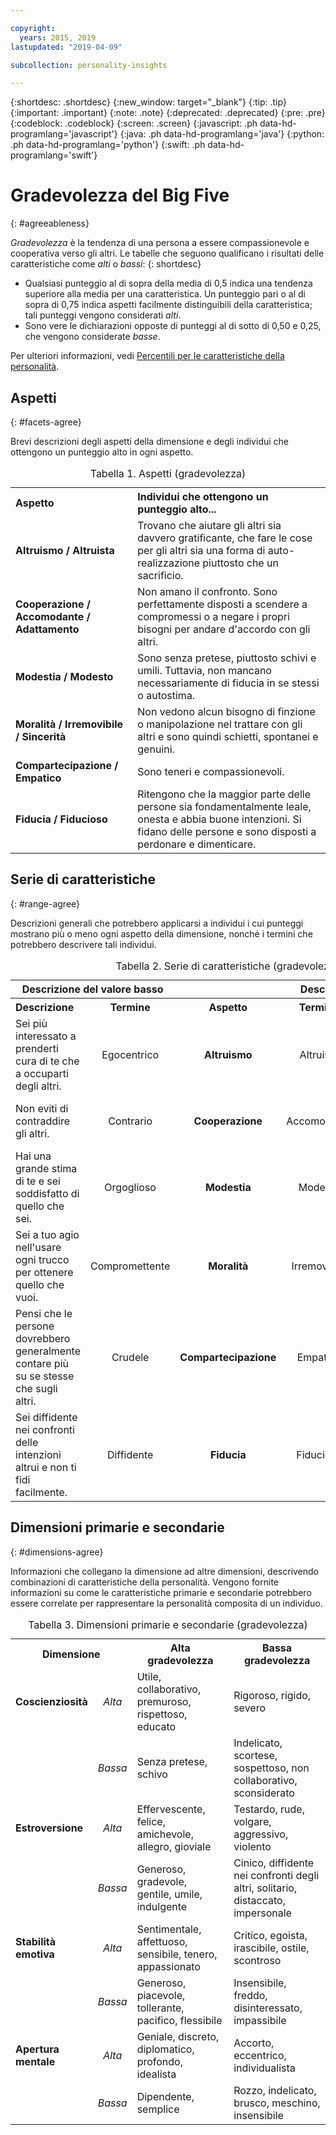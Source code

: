 ```yaml
---

copyright:
  years: 2015, 2019
lastupdated: "2019-04-09"

subcollection: personality-insights

---
```


{:shortdesc: .shortdesc}
{:new_window: target="_blank"}
{:tip: .tip}
{:important: .important}
{:note: .note}
{:deprecated: .deprecated}
{:pre: .pre}
{:codeblock: .codeblock}
{:screen: .screen}
{:javascript: .ph data-hd-programlang='javascript'}
{:java: .ph data-hd-programlang='java'}
{:python: .ph data-hd-programlang='python'}
{:swift: .ph data-hd-programlang='swift'}

# Gradevolezza del Big Five
{: #agreeableness}

*Gradevolezza* è la tendenza di una persona a essere
              compassionevole e cooperativa verso gli altri. Le tabelle che seguono qualificano i risultati delle caratteristiche come *alti* o *bassi*:
{: shortdesc}

-   Qualsiasi punteggio al di sopra della media di 0,5 indica una tendenza superiore alla media per una caratteristica. Un punteggio pari o al di sopra di 0,75 indica aspetti facilmente distinguibili della caratteristica; tali punteggi vengono considerati *alti*.
-   Sono vere le dichiarazioni opposte di punteggi al di sotto di 0,50 e 0,25, che vengono considerate *basse*.

Per ulteriori informazioni, vedi [Percentili per le caratteristiche della personalità](/docs/services/personality-insights?topic=personality-insights-numeric#percentiles).

## Aspetti
{: #facets-agree}

Brevi descrizioni degli aspetti della dimensione e degli individui che ottengono un punteggio alto in ogni aspetto.

<table>
  <caption>Tabella 1. Aspetti (gradevolezza)</caption>
  <tr>
    <th style="text-align:left">Aspetto</th>
    <th style="text-align:left">Individui che ottengono un punteggio alto...</th>
  </tr>
  <tr>
    <td><strong>Altruismo / Altruista</strong></td>
    <td>Trovano che aiutare gli altri sia davvero gratificante, che fare
    le cose per gli altri sia una forma di auto-realizzazione piuttosto che
    un sacrificio.</td>
  </tr>
  <tr>
    <td><strong>Cooperazione / Accomodante / Adattamento</strong></td>
    <td>Non amano il confronto. Sono perfettamente disposti a scendere a compromessi
    o a negare i propri bisogni per andare d'accordo con gli altri.</td>
  </tr>
  <tr>
    <td><strong>Modestia / Modesto</strong></td>
    <td>Sono senza pretese, piuttosto schivi e umili. Tuttavia, non
    mancano necessariamente di fiducia in se stessi o autostima.</td>
  </tr>
  <tr>
    <td><strong>Moralità / Irremovibile / Sincerità</strong></td>
    <td>Non vedono alcun bisogno di finzione o manipolazione nel trattare
    con gli altri e sono quindi schietti, spontanei e genuini.</td>
  </tr>
  <tr>
    <td><strong>Compartecipazione / Empatico</strong></td>
    <td>Sono teneri e compassionevoli.</td>
  </tr>
  <tr>
    <td><strong>Fiducia / Fiducioso</strong></td>
    <td>Ritengono che la maggior parte delle persone sia fondamentalmente leale, onesta e
    abbia buone intenzioni. Si fidano delle persone e sono disposti
    a perdonare e dimenticare.</td>
  </tr>
</table>

## Serie di caratteristiche
{: #range-agree}

Descrizioni generali che potrebbero applicarsi a individui i cui punteggi mostrano più o meno ogni aspetto della dimensione, nonché i termini che potrebbero descrivere tali individui.

<table summary="Per l'aspetto elencato nella colonna centrale di ciascuna riga, le prime due colonne forniscono una descrizione e un termine per gli individui con punteggi bassi per l'aspetto e le ultime due colonne forniscono un termine e una descrizione per gli individui con punteggi alti per l'aspetto.">
  <caption>Tabella 2. Serie di caratteristiche (gradevolezza)</caption>
  <tr>
    <th id="lowValue" colspan="2" style="text-align:center">
      Descrizione del valore basso
    </th>
    <th id="blank"></th>
    <th id="highValue" colspan="2" style="text-align:center">
      Descrizione del valore alto
    </th>
  </tr>
  <tr>
    <th id="lowDescription" headers="lowValue" style="text-align:left; width:23%">
      Descrizione
    </th>
    <th id="lowTerm" headers="lowValue" style="text-align:center; width:16%">
      Termine
    </th>
    <th id="facet" headers="blank" style="text-align:center; width:16%">
      Aspetto
    </th>
    <th id="highTerm" headers="highValue" style="text-align:center; width:16%">
      Termine
    </th>
    <th id="highDescription" headers="highValue" style="text-align:right">
      Descrizione
    </th>
  </tr>
  <tr>
    <td headers="lowValue lowDescription" style="text-align:left">
      Sei più interessato a prenderti cura di te che a occuparti degli altri.
    </td>
    <td headers="lowValue lowTerm" style="text-align:center">
      Egocentrico
    </td>
    <td headers="blank facet" style="text-align:center">
      <strong>Altruismo</strong>
    </td>
    <td headers="highValue highTerm" style="text-align:center">
      Altruista
    </td>
    <td headers="highValue highDescription" style="text-align:right">
      Ti senti soddisfatto quando aiuti gli altri e fai di tutto per farlo.
    </td>
  </tr>
  <tr>
    <td headers="lowValue lowDescription" style="text-align:left">
      Non eviti di contraddire gli altri.
    </td>
    <td headers="lowValue lowTerm" style="text-align:center">
      Contrario</td>
    <td headers="blank facet" style="text-align:center">
      <strong>Cooperazione</strong>
    </td>
    <td headers="highValue highTerm" style="text-align:center">
      Accomodante
    </td>
    <td headers="highValue highDescription" style="text-align:right">
      Sei facile da accontentare e cerchi di evitare lo scontro.
    </td>
  </tr>
  <tr>
    <td headers="lowValue lowDescription" style="text-align:left">
      Hai una grande stima di te e sei soddisfatto di quello che sei.
    </td>
    <td headers="lowValue lowTerm" style="text-align:center">
      Orgoglioso
    </td>
    <td headers="blank facet" style="text-align:center">
      <strong>Modestia</strong>
    </td>
    <td headers="highValue highTerm" style="text-align:center">
      Modesto
    </td>
    <td headers="highValue highDescription" style="text-align:right">
      Ti senti a disagio nell'essere al centro dall'attenzione.
    </td>
  </tr>
  <tr>
    <td headers="lowValue lowDescription" style="text-align:left">
      Sei a tuo agio nell'usare ogni trucco per ottenere quello che vuoi.
    </td>
    <td headers="lowValue lowTerm" style="text-align:center">
      Compromettente
    </td>
    <td headers="blank facet" style="text-align:center">
      <strong>Moralità</strong>
    </td>
    <td headers="highValue highTerm" style="text-align:center">
      Irremovibile
    </td>
    <td headers="highValue highDescription" style="text-align:right">
      Pensi che sia sbagliato approfittare degli altri per andare avanti.
    </td>
  </tr>
  <tr>
    <td headers="lowValue lowDescription" style="text-align:left">
      Pensi che le persone dovrebbero generalmente contare più su se stesse che sugli altri.
    </td>
    <td headers="lowValue lowTerm" style="text-align:center">
      Crudele
    </td>
    <td headers="blank facet" style="text-align:center">
      <strong>Compartecipazione</strong>
    </td>
    <td headers="highValue highTerm" style="text-align:center">
      Empatico
    </td>
    <td headers="highValue highDescription" style="text-align:right">
      Senti ciò che gli altri sentono e sei compassionevole nei loro confronti.
    </td>
  </tr>
  <tr>
    <td headers="lowValue lowDescription" style="text-align:left">
      Sei diffidente nei confronti delle intenzioni altrui e non ti fidi facilmente.
    </td>
    <td headers="lowValue lowTerm" style="text-align:center">
      Diffidente
    </td>
    <td headers="blank facet" style="text-align:center">
      <strong>Fiducia</strong>
    </td>
    <td headers="highValue highTerm" style="text-align:center">
      Fiducioso
    </td>
    <td headers="highValue highDescription" style="text-align:right">
      Credi nelle altre persone e ti fidi facilmente.
    </td>
  </tr>
</table>

## Dimensioni primarie e secondarie
{: #dimensions-agree}

Informazioni che collegano la dimensione ad altre dimensioni, descrivendo combinazioni di caratteristiche della personalità. Vengono fornite informazioni su come le caratteristiche primarie e secondarie potrebbero essere correlate per rappresentare la personalità composita di un individuo.

<table>
  <caption>Tabella 3. Dimensioni primarie e secondarie (gradevolezza)</caption>
  <tr>
    <th colspan="2" style="width:30%">Dimensione</th>
    <th style="width:35%">Alta gradevolezza</th>
    <th style="width:35%">Bassa gradevolezza</th>
  </tr>
  <tr>
    <td style="text-align:left"><strong>Coscienziosità</strong></td>
    <td style="text-align:center"><em>Alta</em></td>
    <td>Utile, collaborativo, premuroso, rispettoso, educato</td>
    <td>Rigoroso, rigido, severo</td>
  </tr>
  <tr>
    <td></td>
    <td style="text-align:center"><em>Bassa</em></td>
    <td>Senza pretese, schivo</td>
    <td>Indelicato, scortese, sospettoso, non collaborativo, sconsiderato</td>
  </tr>
  <tr>
    <td style="text-align:left"><strong>Estroversione</strong></td>
    <td style="text-align:center"><em>Alta</em></td>
    <td>Effervescente, felice, amichevole, allegro, gioviale</td>
    <td>Testardo, rude, volgare, aggressivo, violento</td>
  </tr>
  <tr>
    <td></td>
    <td style="text-align:center"><em>Bassa</em></td>
    <td>Generoso, gradevole, gentile, umile, indulgente</td>
    <td>Cinico, diffidente nei confronti degli altri, solitario, distaccato, impersonale</td>
  </tr>
  <tr>
    <td style="text-align:left"><strong>Stabilità emotiva</strong></td>
    <td style="text-align:center"><em>Alta</em></td>
    <td>Sentimentale, affettuoso, sensibile, tenero, appassionato</td>
    <td>Critico, egoista, irascibile, ostile, scontroso</td>
  </tr>
  <tr>
    <td></td>
    <td style="text-align:center"><em>Bassa</em></td>
    <td>Generoso, piacevole, tollerante, pacifico, flessibile</td>
    <td>Insensibile, freddo, disinteressato, impassibile</td>
  </tr>
  <tr>
    <td style="text-align:left"><strong>Apertura mentale</strong></td>
    <td style="text-align:center"><em>Alta</em></td>
    <td>Geniale, discreto, diplomatico, profondo, idealista</td>
    <td>Accorto, eccentrico, individualista</td>
  </tr>
  <tr>
    <td></td>
    <td style="text-align:center"><em>Bassa</em></td>
    <td>Dipendente, semplice</td>
    <td>Rozzo, indelicato, brusco, meschino, insensibile</td>
  </tr>
</table>
